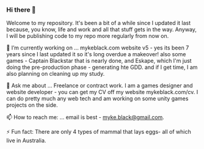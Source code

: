 ### Hi there 👋
Welcome to my repository. It's been a bit of a while since I updated it last because, you know, life and work and all that stuff gets in the way. Anyway, I will be publishing code to my repo more regularly from now on.

🔭 I’m currently working on ...
mykeblack.com website v5 - yes its been 7 years since I last updated it so it's long overdue a makeover!
also some games - Captain Blackstar that is nearly done, and Eskape, which I'm just doing the pre-production phase - generating hte GDD.
and if I get time, I am also planning on cleaning up my study. 

💬 Ask me about ...
Freelance or contract work. I am a games designer and website developer - you can get my CV off my website mykeblack.com/cv. 
I can do pretty much any web tech and am working on some unity games projects on the side.

📫 How to reach me: ...
email is best - myke.black@gmail.com.

⚡ Fun fact: 
There are only 4 types of mammal that lays eggs- all of which live in Australia.


